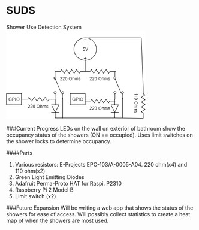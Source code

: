 # SUDS
Shower Use Detection System
![SUDS Diagram](https://github.com/SethGower/SUDS/raw/master/SUDS.png)

###Current Progress
LEDs on the wall on exterior of bathroom show the occupancy status of the showers (ON == occupied). Uses limit switches on the shower locks to determine occupancy.

####Parts
1. Various resistors: E-Projects EPC-103/A-0005-A04. 220 ohm(x4) and 110 ohm(x2)
2. Green Light Emitting Diodes
3. Adafruit Perma-Proto HAT for Raspi. P2310
4. Raspberry Pi 2 Model B
5. Limit switch (x2)

###Future Expansion
Will be writing a web app that shows the status of the showers for ease of access. Will possibly collect statistics to create a heat map of when the showers are most used.
